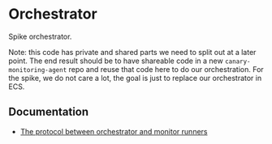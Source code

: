 # Orchestrator

Spike orchestrator.

Note: this code has private and shared parts we need to split out at a later point. The end result should be to have
shareable code in a new `canary-monitoring-agent` repo and reuse that code here to do our orchestration. For the
spike, we do not care a lot, the goal is just to replace our orchestrator in ECS.

## Documentation

* [The protocol between orchestrator and monitor runners](docs/protocol.md)
